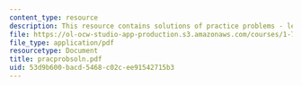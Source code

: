 ```yaml
---
content_type: resource
description: This resource contains solutions of practice problems - lecture 2.
file: https://ol-ocw-studio-app-production.s3.amazonaws.com/courses/1-76-aquatic-chemistry-fall-2005/53d9b600bacd5468c02cee91542715b3_pracprobsoln.pdf
file_type: application/pdf
resourcetype: Document
title: pracprobsoln.pdf
uid: 53d9b600-bacd-5468-c02c-ee91542715b3
---
```

